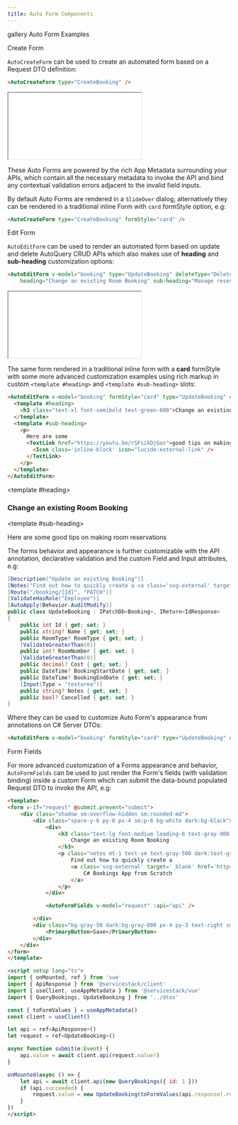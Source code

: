 ```yaml
---
title: Auto Form Components
---
```


<link rel="stylesheet" href="/css/tailwind-components.css">

<script setup>
import { ref } from "vue"
import { Icon } from "@iconify/vue"
import ApiReference from "../../src/components/ApiReference.vue"
import Fields from "../../src/gallery/autoform/Fields.vue"
import metadata from "../../src/gallery/metadata.json"
import { bookings } from "../../src/gallery/data.ts"

import { useAppMetadata, useUtils } from '@servicestack/vue'
const { load } = useAppMetadata()
const { sanitizeForUi } = useUtils()
load(metadata)

const booking = bookings[0]
const show = ref(false)
</script>

<Breadcrumbs class="mt-4" home-href="/vue/">
  <Breadcrumb href="/vue/gallery/">gallery</Breadcrumb>
  <Breadcrumb>Auto Form Examples</Breadcrumb>
</Breadcrumbs>

<ApiReference class="pt-8" Component="AutoCreateForm">Create Form</ApiReference>

<p class="mb-4 text-lg">
    <code>AutoCreateForm</code> can be used to create an automated form based on a Request DTO definition:
</p>

```html
<AutoCreateForm type="CreateBooking" />
```

<iframe src="/gallery/autoform/new.html" class="w-full border-none h-[44em] w-[1330px] -ml-40"></iframe>

<p class="my-4 text-lg">
    These Auto Forms are powered by the rich <TextLink href="/vue/use-metadata">App Metadata</TextLink> surrounding your APIs,
    which contain all the necessary metadata to invoke the API and bind any contextual validation errors adjacent to the invalid field inputs.
</p>

<p class="my-4 text-lg">
    By default Auto Forms are rendered in a <code>SlideOver</code> dialog, alternatively they can be rendered in a traditional inline Form with 
    <code>card</code> formStyle option, e.g:
</p>

```html
<AutoCreateForm type="CreateBooking" formStyle="card" />
```

<div class="py-8">
    <AutoCreateForm class="mx-auto max-w-3xl" type="CreateBooking" formStyle="card" />
</div>

<ApiReference Component="AutoEditForm">Edit Form</ApiReference>

<p class="mb-4 text-lg">
    <code>AutoEditForm</code> can be used to render an automated form based on update and delete
    <TextLink href="/autoquery-crud">AutoQuery CRUD</TextLink> APIs
    which also makes use of <b>heading</b> and <b>sub-heading</b> customization options:
</p>

```html
<AutoEditForm v-model="booking" type="UpdateBooking" deleteType="DeleteBooking" 
    heading="Change an existing Room Booking" sub-heading="Manage reservations for MyApp hotels." />
```

<iframe src="/gallery/autoform/edit.html" class="w-full border-none h-[44em] w-[1330px] -ml-40"></iframe>

<p class="my-4 text-lg">
    The same form rendered in a traditional inline form with a <b>card</b> formStyle with some more advanced
    customization examples using rich markup in custom <code>&lt;template #heading&gt;</code> and <code>&lt;template #sub-heading&gt;</code> slots:
</p>

```html
<AutoEditForm v-model="booking" formStyle="card" type="UpdateBooking" deleteType="DeleteBooking">
  <template #heading>
    <h3 class="text-xl font-semibold text-green-600">Change an existing Room Booking</h3>
  </template>
  <template #sub-heading>
    <p>
      Here are some 
      <TextLink href="https://youtu.be/rSFiikDjGos">good tips on making room reservations 
        <Icon class='inline-block' icon="lucide:external-link" />
      </TextLink>
    </p>
  </template>
</AutoEditForm>
```

<AutoEditForm class="mx-auto max-w-3xl" v-model="booking" formStyle="card" type="UpdateBooking" deleteType="DeleteBooking"><template #heading><h3 class="text-xl font-semibold text-green-600">Change an existing Room Booking</h3></template><template #sub-heading><p>Here are some <TextLink href="https://youtu.be/rSFiikDjGos">good tips on making room reservations <Icon class='inline-block' icon="lucide:external-link" /></TextLink></p></template></AutoEditForm>

<p class="my-8 text-lg">
    The forms behavior and appearance is further customizable with the
    <TextLink href="/locode/declarative#annotate-apis">API annotation</TextLink>,
    declarative <TextLink href="/locode/declarative#type-validation-attributes">validation</TextLink>
    and the custom
    <TextLink href="/locode/declarative#custom-fields-and-inputs">Field and Input</TextLink>
    attributes, e.g:
</p>

```csharp
[Description("Update an existing Booking")]
[Notes("Find out how to quickly create a <a class='svg-external' target='_blank' href='https://youtu.be/rSFiikDjGos'>C# Bookings App from Scratch</a>")]
[Route("/booking/{Id}", "PATCH")]
[ValidateHasRole("Employee")]
[AutoApply(Behavior.AuditModify)]
public class UpdateBooking : IPatchDb<Booking>, IReturn<IdResponse>
{
    public int Id { get; set; }
    public string? Name { get; set; }
    public RoomType? RoomType { get; set; }
    [ValidateGreaterThan(0)]
    public int? RoomNumber { get; set; }
    [ValidateGreaterThan(0)]
    public decimal? Cost { get; set; }
    public DateTime? BookingStartDate { get; set; }
    public DateTime? BookingEndDate { get; set; }
    [Input(Type = "textarea")]
    public string? Notes { get; set; }
    public bool? Cancelled { get; set; }
}
```

Where they can be used to customize Auto Form's appearance from annotations on C# Server DTOs:

```html
<AutoEditForm v-model="booking" formStyle="card" type="UpdateBooking" deleteType="DeleteBooking" />
```

<AutoEditForm class="mx-auto max-w-3xl" v-model="booking" formStyle="card" type="UpdateBooking" deleteType="DeleteBooking" />

<ApiReference Component="AutoFormFields">Form Fields</ApiReference>

<p class="mb-4 text-lg">
    For more advanced customization of a Forms appearance and behavior, <code>AutoFormFields</code> can be used to just render the Form's fields (with validation binding) inside a custom Form which can submit the data-bound populated Request DTO to invoke the API, e.g:
</p>

```html
<template>
<form v-if="request" @submit.prevent="submit">
    <div class="shadow sm:overflow-hidden sm:rounded-md">
        <div class="space-y-6 py-6 px-4 sm:p-6 bg-white dark:bg-black">
            <div>
                <h3 class="text-lg font-medium leading-6 text-gray-900 dark:text-gray-100">
                    Change an existing Room Booking
                </h3>
                <p class="notes mt-1 text-sm text-gray-500 dark:text-gray-400">
                    Find out how to quickly create a 
                    <a class='svg-external' target='_blank' href='https://youtu.be/rSFiikDjGos'>
                        C# Bookings App from Scratch
                    </a>
                </p>
            </div>

            <AutoFormFields v-model="request" :api="api" />

        </div>
        <div class="bg-gray-50 dark:bg-gray-800 px-4 py-3 text-right sm:px-12">
            <PrimaryButton>Save</PrimaryButton>
        </div>
    </div>
</form>
</template>

<script setup lang="ts">
import { onMounted, ref } from 'vue'
import { ApiResponse } from '@servicestack/client'
import { useClient, useAppMetadata } from '@servicestack/vue'
import { QueryBookings, UpdateBooking } from '../dtos'

const { toFormValues } = useAppMetadata()
const client = useClient()

let api = ref<ApiResponse>()
let request = ref<UpdateBooking>()

async function submit(e:Event) {
    api.value = await client.api(request.value!)
}

onMounted(async () => {
    let api = await client.api(new QueryBookings({ id: 1 }))
    if (api.succeeded) {
        request.value = new UpdateBooking(toFormValues(api.response!.results[0]))
    }
})
</script>
```

<div>
    <Fields class="mx-auto max-w-screen-md" />
</div>
